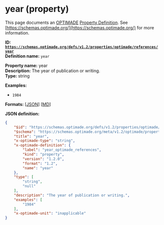 # year (property)

This page documents an [OPTIMADE](https://www.optimade.org/) [Property Definition](https://schemas.optimade.org/#definitions). See [https://schemas.optimade.org/](https://schemas.optimade.org/) for more information.

**ID: [`https://schemas.optimade.org/defs/v1.2/properties/optimade/references/year`](https://schemas.optimade.org/defs/v1.2/properties/optimade/references/year.md)**  
**Definition name:** `year`

**Property name:** year  
**Description:** The year of publication or writing.  
**Type:** string  



**Examples:**

- `1984`

**Formats:** [[JSON](year.json)] [[MD](year.md)]

**JSON definition:**

``` json
{
    "$id": "https://schemas.optimade.org/defs/v1.2/properties/optimade/references/year",
    "$schema": "https://schemas.optimade.org/meta/v1.2/optimade/property_definition.json",
    "title": "year",
    "x-optimade-type": "string",
    "x-optimade-definition": {
        "label": "year_optimade_references",
        "kind": "property",
        "version": "1.2.0",
        "format": "1.2",
        "name": "year"
    },
    "type": [
        "string",
        "null"
    ],
    "description": "The year of publication or writing.",
    "examples": [
        "1984"
    ],
    "x-optimade-unit": "inapplicable"
}
```